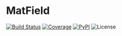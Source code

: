 # MatField

[![Build Status](https://github.com/YaozhenghangMa/matfield/actions/workflows/CI.yml/badge.svg?branch=)](https://github.com/YaozhenghangMa/matfield/actions/workflows/CI.yml?query=branch%3A)
[![Coverage](https://codecov.io/gh/YaozhenghangMa/matfield/branch/main/graph/badge.svg)](https://codecov.io/gh/YaozhenghangMa/matfield)
[![PyPI](https://img.shields.io/pypi/v/matfield)](https://pypi.org/project/matfield/)
![License](https://img.shields.io/github/license/yaozhenghangma/matfield)